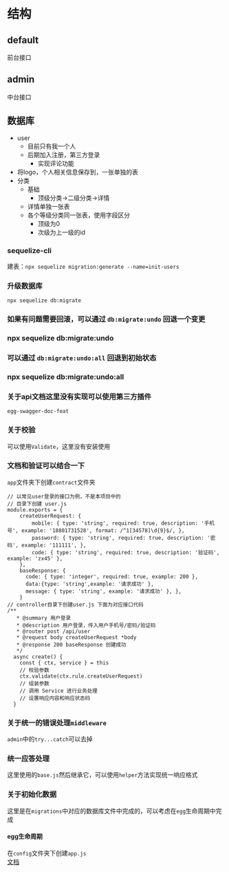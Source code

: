 # 结构
## default
前台接口
## admin
中台接口
## 数据库
- user
  - 目前只有我一个人
  - 后期加入注册，第三方登录
    - 实现评论功能
- 将logo，个人相关信息保存到，一张单独的表
- 分类
  - 基础
    - 顶级分类->二级分类->详情
  - 详情单独一张表
  - 各个等级分类同一张表，使用字段区分
    - 顶级为0
    - 次级为上一级的id
### sequelize-cli
建表：``npx sequelize migration:generate --name=init-users``
### 升级数据库
``npx sequelize db:migrate``
### 如果有问题需要回滚，可以通过 `db:migrate:undo` 回退一个变更
### npx sequelize db:migrate:undo
### 可以通过 `db:migrate:undo:all` 回退到初始状态
### npx sequelize db:migrate:undo:all

### 关于api文档这里没有实现可以使用第三方插件
``egg-swagger-doc-feat``
### 关于校验
可以使用``Validate``，这里没有安装使用
### 文档和验证可以结合一下
``app``文件夹下创建``contract``文件夹
```
// 以常见user登录的接口为例，不是本项目中的
// 目录下创建 user.js
module.exports = {
    createUserRequest: {
        mobile: { type: 'string', required: true, description: '手机号', example: '18801731528', format: /^1[34578]\d{9}$/, },
        password: { type: 'string', required: true, description: '密码', example: '111111', },
        code: { type: 'string', required: true, description: '验证码', example: 'zx45' },
    },
    baseResponse: { 
      code: { type: 'integer', required: true, example: 200 }, 
      data:{type: 'string',example: '请求成功' }, 
      message: { type: 'string', example: '请求成功' }, },
    }
// controller目录下创建user.js 下面为对应接口代码
/**
   * @summary 用户登录
   * @description 用户登录，传入用户手机号/密码/验证码
   * @router post /api/user
   * @request body createUserRequest *body
   * @response 200 baseResponse 创建成功
   */
  async create() {
    const { ctx, service } = this
    // 校验参数
    ctx.validate(ctx.rule.createUserRequest)
    // 组装参数
    // 调用 Service 进行业务处理
    // 设置响应内容和响应状态码
  }
```
### 关于统一的错误处理``middleware``
``admin``中的``try...catch``可以去掉
### 统一应答处理
这里使用的``base.js``然后继承它，可以使用``helper``方法实现统一响应格式

### 关于初始化数据
这里是在``migrations``中对应的数据库文件中完成的，可以考虑在``egg``生命周期中完成  
#### egg生命周期
在``config``文件夹下创建``app.js``  
[文档](https://eggjs.org/zh-cn/advanced/loaderUpdate.html?#ready-%E5%87%BD%E6%95%B0%E6%9B%BF%E4%BB%A3)

